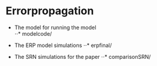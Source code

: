 # Errorpropagation

  - The model for running the model     
  ⋅⋅* modelcode/
  
  - The ERP model simulations
  ⋅⋅* erpfinal/  
  
  - The SRN simulations for the paper
  ⋅⋅* comparisonSRN/ 
